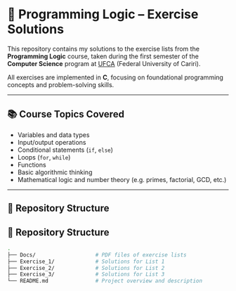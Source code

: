 # 🧠 Programming Logic – Exercise Solutions

This repository contains my solutions to the exercise lists from the **Programming Logic** course, taken during the first semester of the **Computer Science** program at [UFCA](https://ufca.edu.br) (Federal University of Cariri).

All exercises are implemented in **C**, focusing on foundational programming concepts and problem-solving skills.

---

## 📚 Course Topics Covered

- Variables and data types
- Input/output operations
- Conditional statements (`if`, `else`)
- Loops (`for`, `while`)
- Functions
- Basic algorithmic thinking
- Mathematical logic and number theory (e.g. primes, factorial, GCD, etc.)

---

## 📂 Repository Structure

## 📂 Repository Structure

```bash
.
├── Docs/                   # PDF files of exercise lists
├── Exercise_1/             # Solutions for List 1
├── Exercise_2/             # Solutions for List 2
├── Exercise_3/             # Solutions for List 3
└── README.md               # Project overview and description

```
